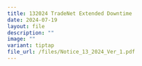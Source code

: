 ```yaml
---
title: 132024 TradeNet Extended Downtime
date: 2024-07-19
layout: file
description: ""
image: ""
variant: tiptap
file_url: /files/Notice_13_2024_Ver_1.pdf
---
```

